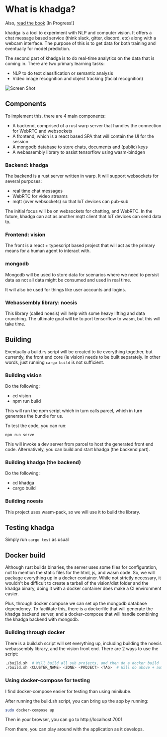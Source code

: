 # What is khadga?

Also, [read the book][-book] [In Progress!]

khadga is a tool to experiment with NLP and computer vision.  It offers a chat message based service
(think slack, gitter, discord, etc) along with a webcam interface.  The purpose of this is to
get data for both training and eventually for model prediction.

The second part of khadga is to do real-time analytics on the data that is coming in.  There are
two primary learning tasks:

- NLP to do text classification or semantic analysis
- Video image recognition and object tracking (facial recognition)

![Screen Shot](https://drive.google.com/open?id=1OB6o7vfcOuDr5doMalf3DnbjXd6VAnky)

## Components

To implement this, there are 4 main components:

- A backend, comprised of a rust warp server that handles the connection for WebRTC and websockets
- A frontend, which is a react based SPA that will contain the UI for the session
- A mongodb database to store chats, documents and (public) keys
- A webassembly library to assist tensorflow using wasm-bindgen

### Backend: khadga

The backend is a rust server written in warp.  It will support websockets for several purposes:

- real time chat messages
- WebRTC for video streams
- mqtt (over websockets) so that IoT devices can pub-sub

The initial focus will be on websockets for chatting, and WebRTC.  In the future, khadga can act as
another mqtt client that IoT devices can send data to.

### Frontend: vision

The front is a react + typescript based project that will act as the primary means for a human agent
to interact with.

### mongodb

Mongodb will be used to store data for scenarios where we need to persist data as not all data might
be consumed and used in real time.

It will also be used for things like user accounts and logins.

### Webassembly library: noesis

This library (called noesis) will help with some heavy lifting and data crunching.  The ultimate goal
will be to port tensorflow to wasm, but this will take time.

## Building

Eventually a build.rs script will be created to tie everything together, but  currently, the front end
core (ie vision) needs to be built separately.  In other words, just running `cargo build` is not
sufficient.

### Building vision

Do the following:

- cd vision
- npm run build

This will run the npm script which in turn calls parcel, which in turn generates the bundle for us. 

To test the code, you can run:

```
npm run serve
```

This will invoke a dev server from parcel to host the generated front end code.  Alternatively, you can build
and start khadga (the backend part).

### Building khadga (the backend)

Do the following:

- cd khadga
- cargo build

### Building noesis

This project uses wasm-pack, so we will use it to build the library.


## Testing khadga

Simply run `cargo test` as usual

## Docker build

Although rust builds binaries, the server uses some files for configuration, not to mention the static files
for the html, js, and wasm code.  So, we will package everything up in a docker container.  While not strictly
necessary, it wouldn't be difficult to create a tarball of the vision/dist folder and the khadga binary, doing
it with a docker container does make a CI environment easier.

Plus, through docker compose we can set up the mongodb database dependency.  To facilitate this, there is a 
dockerfile that will generate the khadga backend server, and a docker-compose that will handle combining the
khadga backend with mongodb.

### Building through docker

There is a build.sh script will set everything up, including building the noesis webassembly
library, and the vision front end.  There are 2 ways to use the script:

```bash
./build.sh  # Will build all sub projects, and then do a docker build
./build.sh <CLUSTER_NAME> <ZONE> <PROJECT> <TAG>  # Will do above + auth docker with gcloud and push image to GCR
```

### Using docker-compose for testing

I find docker-compose easier for testing than using minikube.

After running the build.sh script, you can bring up the app by running:

```bash
sudo docker-compose up
```

Then in your browser, you can go to http://localhost:7001

From there, you can play around with the application as it develops.


[-book]: https://rarebreed.github.io/khadga/